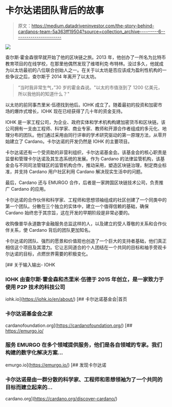 # 卡尔达诺团队背后的故事

> 原文：<https://medium.datadriveninvestor.com/the-story-behind-cardanos-team-5a363ff19504?source=collection_archive---------6----------------------->

![](img/71c238af4f233faf875c3eef2e5a8c57.png)

查尔斯·霍金森很早就开始了他的区块链之旅。2013 年，他创办了一所名为比特币教育项目的在线学校，在那里他偶然发现了维塔利克·布特林。没过多久，他就成为以太坊最初的八位联合创始人之一。在关于以太坊是否应该成为盈利性机构的一些争议之后，查尔斯于 2014 年离开了以太坊。

> “当时我非常生气，”30 岁的霍金森说。"以太的市值涨到了 1200 亿美元，所以我他妈的知道什么？"

以太坊的前同事杰里米·伍德找到他后。IOHK 成立了。随着最初的投资和加密市场的爆炸式增长，IOHK 现在已经获得了几十年的资金支持。

IOHK 是一家工程公司，为企业、政府实体和学术机构构建加密货币和区块链。该公司拥有一支由工程师、科学家、商业专家、教师和开源合作者组成的多元化、地理分布的团队。他们通过采用由同行评审的学术研究驱动的第一原理方法，从零开始建立了 Cardano。卡尔达诺的开发仍然是 IOHK 的主要项目。

卡尔达诺还有一个受资助的非营利组织，卡尔达诺基金会。该基金会的核心职责是监督和管理卡尔达诺及其生态系统的发展。作为 Cardano 的法律监管机构，该基金会与不同司法管辖区的监管机构合作，推动采用，塑造区块链治理，制定商业标准，并支持 Cardano 用户社区利用 Cardano 解决现实生活中的问题。

最后，Cardano 还与 EMURGO 合作，后者是一家跨国区块链技术公司，负责推广 Cardano 的应用。

卡尔达诺的合作伙伴和科学家、工程师和思想领袖组成的社区创建了一个同类中的第一个团队。分散在三个独立的实体中，建立一个值得信赖的基础，确保 Cardano 始终忠于其宗旨，这在开发的早期阶段是非常必要的。

收购像普华永道数字金融服务总监这样的人，以及建立的受人尊敬的关系和合作伙伴关系，使 Cardano 背后的团队更加知名。

卡尔达诺的团队、强烈的愿景和价值观也创造了一个巨大的支持者基础，他们真正相信这个项目及其潜力。它让志同道合的个人团结在一个共同的目标和袖手旁观卡尔达诺的目标，点燃世界需要的积极变化。

[](https://iohk.io/en/about/) [## 关于输入输出- IOHK

### IOHK 由查尔斯·霍金森和杰里米·伍德于 2015 年创立，是一家致力于使用 P2P 技术的科技公司

iohk.io](https://iohk.io/en/about/) [](https://cardanofoundation.org/) [## 卡尔达诺基金会|首页

### 卡尔达诺基金会之家

cardanofoundation.org](https://cardanofoundation.org/) [](https://emurgo.io/) [## https://emurgo.io/

### 服务 EMURGO 在多个领域提供服务，他们是各自领域的专家。我们构建的数字化解决方案…

emurgo.io](https://emurgo.io/) [](https://cardano.org/discover-cardano/) [## 发现卡尔达诺

### 卡尔达诺是由一群分散的科学家、工程师和思想领袖为了一个共同的目标而建立起来的…

cardano.org](https://cardano.org/discover-cardano/)